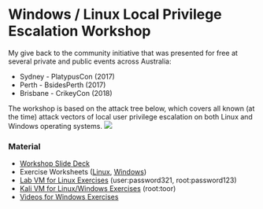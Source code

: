 # Windows / Linux Local Privilege Escalation Workshop

My give back to the community initiative that was presented for free at several private and public events across Australia:

* Sydney - PlatypusCon (2017)
* Perth - BsidesPerth (2017)
* Brisbane - CrikeyCon (2018)

The workshop is based on the attack tree below, which covers all known (at the time) attack vectors of local user privilege escalation on both Linux and Windows operating systems.
<img src="https://pbs.twimg.com/media/DAZsE2VUQAA_bpZ.jpg">

### Material

* [Workshop Slide Deck](https://github.com/sagishahar/lpeworkshop/blob/master/Local%20Privilege%20Escalation%20Workshop%20-%20Slides.pdf)
* Exercise Worksheets ([Linux](https://github.com/sagishahar/lpeworkshop/blob/master/Lab%20Exercises%20Walkthrough%20-%20Linux.pdf), [Windows](https://github.com/sagishahar/lpeworkshop/blob/master/Lab%20Exercises%20Walkthrough%20-%20Windows.pdf))
* [Lab VM for Linux Exercises](https://drive.google.com/file/d/0B6EDpYQYL72rQ2VuWS1QR2ZsUlU/view?usp=sharing) (user:password321, root:password123)
* [Kali VM for Linux/Windows Exercises](https://drive.google.com/file/d/0B6EDpYQYL72rOElKNGhiLUdzdlE/view?usp=sharing) (root:toor)
* [Videos for Windows Exercises](https://www.youtube.com/playlist?list=PLjG9EfEtwbvIrGFTx4XctK8IxkUJkAEqP)
